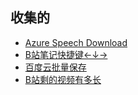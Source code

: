 

## 收集的

- [Azure Speech Download](https://greasyfork.org/zh-CN/scripts/444347-azure-speech-download)
- [B站笔记快捷键←↓→](https://greasyfork.org/zh-CN/scripts/454784-b%E7%AB%99%E7%AC%94%E8%AE%B0%E5%BF%AB%E6%8D%B7%E9%94%AE)
- [百度云批量保存](https://greasyfork.org/zh-CN/scripts/453280-%E7%99%BE%E5%BA%A6%E4%BA%91%E6%89%B9%E9%87%8F%E4%BF%9D%E5%AD%98)
- [B站剩的视频有多长](https://microsoftedge.microsoft.com/addons/detail/b%E7%AB%99%E5%AD%A6%E4%B9%A0%E5%8A%A9%E6%89%8B-bilibili-video-t/kjginbekfcfdnfjhnophpcdjoojnfabn)